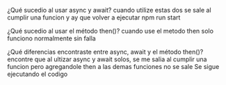 ¿Qué sucedio al usar async y await?
cuando utilize estas dos se sale al cumplir una funcion y ay que volver a ejecutar npm run start 

¿Qué sucedio al usar el método then()?
cuando use el metodo then solo funciono normalmente sin falla

¿Qué diferencias encontraste entre async, await y el método then()?
encontre que al ultizar async y await solos, se me salia al cumplir una funcion pero agregandole then a las demas funciones no se sale 
Se sigue ejecutando el codigo